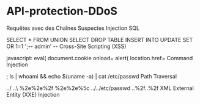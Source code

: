 # API-protection-DDoS

Requêtes avec des Chaînes Suspectes
Injection SQL

SELECT * FROM
UNION SELECT
DROP TABLE
INSERT INTO
UPDATE SET
OR 1=1
';--
admin' --
Cross-Site Scripting (XSS)

<script>
</script>
javascript:
eval(
document.cookie
onload=
alert(
location.href=
Command Injection

; ls
| whoami
&& echo
$(uname -a)
| cat /etc/passwd
Path Traversal

../
..\\
%2e%2e%2f
%2e%2e%5c
../../etc/passwd
..%2f..%2f
XML External Entity (XXE) Injection

<!DOCTYPE
ENTITY xxe SYSTEM
file:///
!ENTITY xxe SYSTEM
<!ENTITY % file SYSTEM
Local File Inclusion (LFI) / Remote File Inclusion (RFI)

php://input
file://
http://
../
/etc/passwd
../config.php
Remote Code Execution (RCE)

system(
exec(
shell_exec(
passthru(
phpinfo()
Brute Force and Enumeration

username=admin&password=
user=admin
password=
login=
auth_token=
id=1 UNION SELECT
HTTP Header Injection

Host: example.com
X-Forwarded-For:
Referer:
Content-Length:
Transfer-Encoding: chunked
Denial of Service (DoS)

GET /? (extremely large number of parameters)
POST / (with excessively large payloads)
X-Requested-With: XMLHttpRequest (with large volume)
